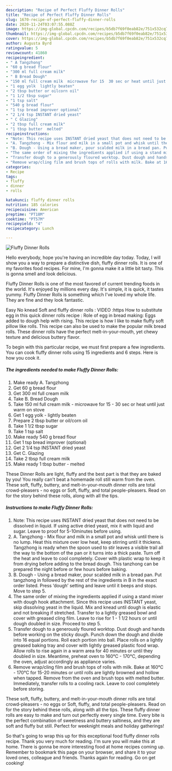```yaml
---
description: "Recipe of Perfect Fluffy Dinner Rolls"
title: "Recipe of Perfect Fluffy Dinner Rolls"
slug: 1670-recipe-of-perfect-fluffy-dinner-rolls
date: 2020-11-24T03:07:55.088Z
image: https://img-global.cpcdn.com/recipes/b5db7f69f0eab82e/751x532cq70/fluffy-dinner-rolls-recipe-main-photo.jpg
thumbnail: https://img-global.cpcdn.com/recipes/b5db7f69f0eab82e/751x532cq70/fluffy-dinner-rolls-recipe-main-photo.jpg
cover: https://img-global.cpcdn.com/recipes/b5db7f69f0eab82e/751x532cq70/fluffy-dinner-rolls-recipe-main-photo.jpg
author: Augusta Byrd
ratingvalue: 5
reviewcount: 41860
recipeingredient:
- " A Tangzhong"
- "60 g bread flour"
- "300 ml full cream milk"
- " B Bread Dough"
- "150 ml full cream milk  microwave for 15  30 sec or heat until just warm on stove"
- "1 egg yolk  lightly beaten"
- "2 tbsp butter or oilcorn oil"
- "1 1/2 tbsp sugar"
- "1 tsp salt"
- "540 g bread flour"
- "1 tsp bread improver optional"
- "2 1/4 tsp INSTANT dried yeast"
- " C Glazing"
- "2 tbsp full cream milk"
- "1 tbsp butter  melted"
recipeinstructions:
- "Note: This recipe uses INSTANT dried yeast that does not need to be dissolved in liquid. If using active dried yeast, mix it with liquid and sugar. Leave to proof for 5-10minutes before using."
- "A. Tangzhong - Mix flour and milk in a small pot and whisk until there is no lump. Heat this mixture over low heat, keep stirring until it thickens. Tangzhong is ready when the spoon used to stir leaves a visible trail all the way to the bottom of the pan or it turns into a thick paste. Turn off the heat and leave to cool completely. Cover with plastic wrap to keep it from drying before adding to the bread dough. This tanzhong can be prepared the night before or few hours before baking."
- "B. Dough - Using a bread maker, pour scalded milk in a bread pan. Put tangzhong in followed by the rest of the ingredients in B in the exact order listed. Press ‘dough’ setting and leave until it beeps and stops. Move to step 5."
- "The same order of mixing the ingredients applied if using a stand mixer with dough hook attachment. Since this recipe uses INSTANT yeast, skip dissolving yeast in the liquid. Mix and knead until dough is elastic and not breaking if stretched. Transfer to a lightly greased bowl and cover with greased cling film. Leave to rise for 1 - 1 1/2 hours or until dough doubled in size. Proceed to step 5."
- "Transfer dough to a generously floured worktop. Dust dough and hands before working on the sticky dough. Punch down the dough and divide into 16 equal portions. Roll each portion into ball. Place rolls on a lightly greased baking tray and cover with lightly greased plastic food wrap. Allow rolls to rise again in a warm area for 40 minutes or until they doubled in size. Meantime, preheat oven to 160°C - 170°C, depending the oven, adjust accordingly as appliance varies."
- "Remove wrap/cling film and brush tops of rolls with milk. Bake at 160°C - 170°C for 15-20 minutes or until rolls are lightly browned and hollow when tapped. Remove from the oven and brush tops with melted butter. Immediately, transfer rolls to a cooling rack. Leave to cool completely before storing."
categories:
- Recipe
tags:
- fluffy
- dinner
- rolls

katakunci: fluffy dinner rolls 
nutrition: 185 calories
recipecuisine: American
preptime: "PT18M"
cooktime: "PT57M"
recipeyield: "4"
recipecategory: Lunch

---
```



![Fluffy Dinner Rolls](https://img-global.cpcdn.com/recipes/b5db7f69f0eab82e/751x532cq70/fluffy-dinner-rolls-recipe-main-photo.jpg)

Hello everybody, hope you're having an incredible day today. Today, I will show you a way to prepare a distinctive dish, fluffy dinner rolls. It is one of my favorites food recipes. For mine, I'm gonna make it a little bit tasty. This is gonna smell and look delicious.

Fluffy Dinner Rolls is one of the most favored of current trending foods in the world. It's enjoyed by millions every day. It's simple, it is quick, it tastes yummy. Fluffy Dinner Rolls is something which I've loved my whole life. They are fine and they look fantastic.

Easy No knead Soft and fluffy dinner rolls : VIDEO :https How to substitute egg in this quick dinner rolls recipe : Role of egg in bread making: Eggs added to dough help with rising. This recipe is how I like to make fluffy soft pillow like rolls. This recipe can also be used to make the popular milk bread rolls. These dinner rolls have the perfect melt-in-your-mouth, yet chewy texture and delicious buttery flavor.


To begin with this particular recipe, we must first prepare a few ingredients. You can cook fluffy dinner rolls using 15 ingredients and 6 steps. Here is how you cook it.

<!--inarticleads1-->

##### The ingredients needed to make Fluffy Dinner Rolls:

1. Make ready  A. Tangzhong
1. Get 60 g bread flour
1. Get 300 ml full cream milk
1. Take  B. Bread Dough
1. Take 150 ml full cream milk - microwave for 15 - 30 sec or heat until just warm on stove
1. Get 1 egg yolk - lightly beaten
1. Prepare 2 tbsp butter or oil/corn oil
1. Take 1 1/2 tbsp sugar
1. Take 1 tsp salt
1. Make ready 540 g bread flour
1. Get 1 tsp bread improver (optional)
1. Get 2 1/4 tsp INSTANT dried yeast
1. Get  C. Glazing
1. Take 2 tbsp full cream milk
1. Make ready 1 tbsp butter - melted


These Dinner Rolls are light, fluffy and the best part is that they are baked by you! You really can&#39;t beat a homemade roll still warm from the oven. These soft, fluffy, buttery, and melt-in-your-mouth dinner rolls are total crowd-pleasers - no eggs or Soft, fluffy, and total people-pleasers. Read on for the story behind these rolls, along with all the tips. 

<!--inarticleads2-->

##### Instructions to make Fluffy Dinner Rolls:

1. Note: This recipe uses INSTANT dried yeast that does not need to be dissolved in liquid. If using active dried yeast, mix it with liquid and sugar. Leave to proof for 5-10minutes before using.
1. A. Tangzhong - Mix flour and milk in a small pot and whisk until there is no lump. Heat this mixture over low heat, keep stirring until it thickens. Tangzhong is ready when the spoon used to stir leaves a visible trail all the way to the bottom of the pan or it turns into a thick paste. Turn off the heat and leave to cool completely. Cover with plastic wrap to keep it from drying before adding to the bread dough. This tanzhong can be prepared the night before or few hours before baking.
1. B. Dough - Using a bread maker, pour scalded milk in a bread pan. Put tangzhong in followed by the rest of the ingredients in B in the exact order listed. Press ‘dough’ setting and leave until it beeps and stops. Move to step 5.
1. The same order of mixing the ingredients applied if using a stand mixer with dough hook attachment. Since this recipe uses INSTANT yeast, skip dissolving yeast in the liquid. Mix and knead until dough is elastic and not breaking if stretched. Transfer to a lightly greased bowl and cover with greased cling film. Leave to rise for 1 - 1 1/2 hours or until dough doubled in size. Proceed to step 5.
1. Transfer dough to a generously floured worktop. Dust dough and hands before working on the sticky dough. Punch down the dough and divide into 16 equal portions. Roll each portion into ball. Place rolls on a lightly greased baking tray and cover with lightly greased plastic food wrap. Allow rolls to rise again in a warm area for 40 minutes or until they doubled in size. Meantime, preheat oven to 160°C - 170°C, depending the oven, adjust accordingly as appliance varies.
1. Remove wrap/cling film and brush tops of rolls with milk. Bake at 160°C - 170°C for 15-20 minutes or until rolls are lightly browned and hollow when tapped. Remove from the oven and brush tops with melted butter. Immediately, transfer rolls to a cooling rack. Leave to cool completely before storing.


These soft, fluffy, buttery, and melt-in-your-mouth dinner rolls are total crowd-pleasers - no eggs or Soft, fluffy, and total people-pleasers. Read on for the story behind these rolls, along with all the tips. These fluffy dinner rolls are easy to make and turn out perfectly every single time. Every bite is the perfect combination of sweetness and buttery saltiness, and they are soft and fluffy but still. Perfect for weeknight meals and holiday gatherings! 

So that's going to wrap this up for this exceptional food fluffy dinner rolls recipe. Thank you very much for reading. I'm sure you will make this at home. There is gonna be more interesting food at home recipes coming up. Remember to bookmark this page on your browser, and share it to your loved ones, colleague and friends. Thanks again for reading. Go on get cooking!
